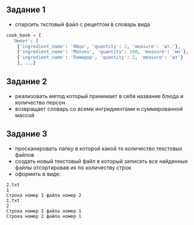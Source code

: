 ## Задание 1
- спарсить ткстовый файл с рецептом в словарь вида
```python
cook_book = {
  'Омлет': [
    {'ingredient_name': 'Яйцо', 'quantity': 2, 'measure': 'шт.'},
    {'ingredient_name': 'Молоко', 'quantity': 100, 'measure': 'мл'},
    {'ingredient_name': 'Помидор', 'quantity': 2, 'measure': 'шт'}
    ], ...}
```

## Задание 2
- реализовать метод который принимает в себя название блюда и количество персон
- возвращает словарь со всеми ингридиентами и суммированной массой

## Задание 3
- просканировать папку в которой какой то количество текстовых файлов
- создать новый текстовый файл в который записать все найденные файлы отсортировав их по количеству строк
- оформить в виде:
```
2.txt
1
Строка номер 1 файла номер 2
1.txt
2
Строка номер 1 файла номер 1
Строка номер 2 файла номер 1
```